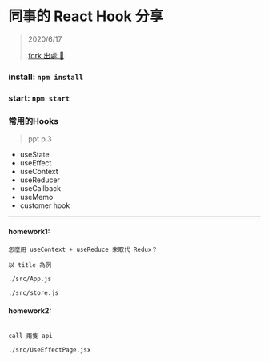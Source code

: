 # 同事的 React Hook 分享

> 2020/6/17
>
> [ fork 出處 🔗](https://github.com/josh79622/hook_example)

### install: `npm install`

### start: `npm start`

### 常用的Hooks

> ppt p.3

- useState
- useEffect
- useContext
- useReducer
- useCallback
- useMemo
- customer hook

---

#### homework1:

```
怎麼用 useContext + useReduce 來取代 Redux？

以 title 為例

./src/App.js

./src/store.js

```

#### homework2:

```

call 兩隻 api

./src/UseEffectPage.jsx

```
